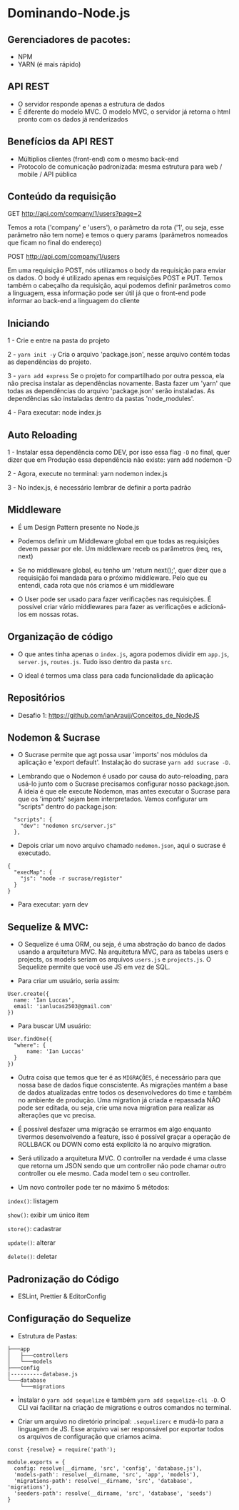 # Dominando-Node.js

## Gerenciadores de pacotes:
* NPM
* YARN (é mais rápido)

## API REST
* O servidor responde apenas a estrutura de dados
* É diferente do modelo MVC. O modelo MVC, o servidor já retorna o html pronto com os dados já renderizados

## Benefícios da API REST
* Múltiplios clientes (front-end) com o mesmo back-end
* Protocolo de comunicação padronizada: mesma estrutura para web / mobile / API pública

## Conteúdo da requisição

GET http://api.com/company/1/users?page=2

Temos a rota ('company' e 'users'), o parâmetro da rota ('1', ou seja, esse parâmetro não tem nome) e temos o query params (parâmetros nomeados que ficam no final do endereço)

POST http://api.com/company/1/users

Em uma requisição POST, nós utilizamos o body da requisição para enviar os dados. O body é utilizado apenas em requisições POST e PUT. Temos também o cabeçalho da requisição, aqui podemos definir parâmetros como a linguagem, essa informação pode ser útil já que o front-end pode informar ao back-end a linguagem do cliente

## Iniciando
1 - Crie e entre na pasta do projeto

2 - ```yarn init -y```
Cria o arquivo 'package.json', nesse arquivo contém todas as dependências do projeto. 

3 - ```yarn add express```
Se o projeto for compartilhado por outra pessoa, ela não precisa instalar as dependências novamente. Basta fazer um 'yarn' que todas as dependências do arquivo 'package.json' serão instaladas. As dependências são instaladas dentro da pastas 'node_modules'.

4 - Para executar: node index.js

## Auto Reloading
1 - Instalar essa dependência como DEV, por isso essa flag ```-D``` no final, quer dizer que em Produção essa dependência não existe: yarn add nodemon -D

2 - Agora, execute no terminal: yarn nodemon index.js

3 - No index.js, é necessário lembrar de definir a porta padrão

## Middleware
* É um Design Pattern presente no Node.js

* Podemos definir um Middleware global em que todas as requisições devem passar por ele. Um middleware receb os parâmetros (req, res, next)

* Se no middleware global, eu tenho um 'return next();', quer dizer que a requisição foi mandada para o próximo middleware. Pelo que eu entendi, cada rota que nós criamos é um middleware

* O User pode ser usado para fazer verificações nas requisições. É possível criar vário middlewares para fazer as verificações e adicioná-los em nossas rotas.

## Organização de código
* O que antes tinha apenas o ```index.js```, agora podemos dividir em ```app.js```, ```server.js```, ```routes.js```. Tudo isso dentro da pasta ```src```.

* O ideal é termos uma class para cada funcionalidade da aplicação

## Repositórios
* Desafio 1: https://github.com/ianAraujj/Conceitos_de_NodeJS

## Nodemon & Sucrase
* O Sucrase permite que agt possa usar 'imports' nos módulos da aplicação e 'export default'. Instalação do sucrase ```yarn add sucrase -D```.

* Lembrando que o Nodemon é usado por causa do auto-reloading, para usá-lo junto com o Sucrase precisamos configurar nosso package.json. A ideia é que ele execute Nodemon, mas antes executar o Sucrase para que os 'imports' sejam bem interpretados. Vamos configurar um "scripts" dentro do package.json: 

```
  "scripts": {
    "dev": "nodemon src/server.js"
  },
```

* Depois criar um novo arquivo chamado ```nodemon.json```, aqui o sucrase é executado. 

```
{
  "execMap": {
    "js": "node -r sucrase/register"
  }
}
```

* Para executar: yarn dev

## Sequelize & MVC:
* O Sequelize é uma ORM, ou seja, é uma abstração do banco de dados usando a arquitetura MVC. Na arquitetura MVC, para as tabelas users e projects, os models seriam os arquivos ```users.js``` e ```projects.js```. O Sequelize permite que você use JS em vez de SQL.

* Para criar um usuário, seria assim:
```
User.create({
  name: 'Ian Luccas',
  email: 'ianlucas2503@gmail.com'
})
```

* Para buscar UM usuário:
```
User.findOne({
  "where": {
      name: 'Ian Luccas'
  }
})
```

* Outra coisa que temos que ter é as ```MIGRAÇÕES```, é necessário para que nossa base de dados fique conscistente. As migrações mantém a base de dados atualizadas entre todos os desenvolvedores do time e também no ambiente de produção. Uma migration já criada e repassada NÃO pode ser editada, ou seja, crie uma nova migration para realizar as alterações que vc precisa.

* É possível desfazer uma migração se errarmos em algo enquanto tivermos desenvolvendo a feature, isso é possível graçar a operação de ROLLBACK ou DOWN como está explícito lá no arquivo migration.

* Será utilizado a arquitetura MVC. O controller na verdade é uma classe que retorna um JSON sendo que um controller não pode chamar outro controller ou ele mesmo. Cada model tem o seu controller.

* Um novo controller pode ter no máximo 5 métodos:

```index()```: listagem

```show()```: exibir um único item

```store()```: cadastrar

```update()```: alterar

```delete()```: deletar

## Padronização do Código
* ESLint, Prettier & EditorConfig

## Configuração do Sequelize
* Estrutura de Pastas:
```
├───app
│   ├───controllers
│   └───models
├───config
|----------database.js
└───database
    └───migrations
```

* Ìnstalar o ```yarn add sequelize``` e também ```yarn add sequelize-cli -D```. O CLI vai facilitar na criação de migrations e outros comandos no terminal. 

* Criar um arquivo no diretório principal: ```.sequelizerc``` e mudá-lo para a linguagem de JS. Esse arquivo vai ser responsável por exportar todos os arquivos de configuração que criamos acima.

```
const {resolve} = require('path');

module.exports = {
  config: resolve(__dirname, 'src', 'config', 'database.js'),
  'models-path': resolve(__dirname, 'src', 'app', 'models'),
  'migrations-path': resolve(__dirname, 'src', 'database', 'migrations'),
  'seeders-path': resolve(__dirname, 'src', 'database', 'seeds')
}
```
